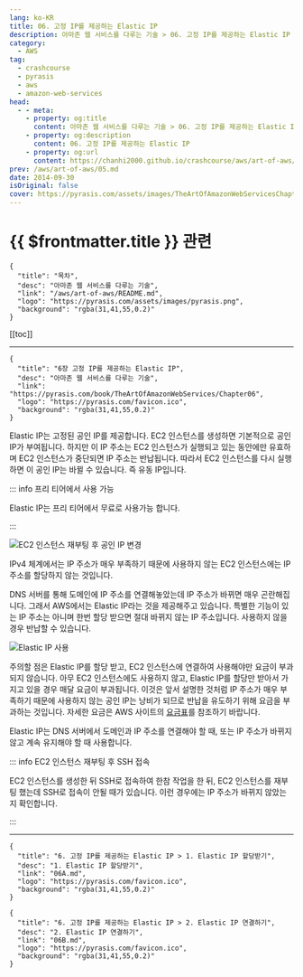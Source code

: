 ```yaml
---
lang: ko-KR
title: 06. 고정 IP를 제공하는 Elastic IP
description: 아마존 웹 서비스를 다루는 기술 > 06. 고정 IP를 제공하는 Elastic IP
category:
  - AWS
tag: 
  - crashcourse
  - pyrasis
  - aws 
  - amazon-web-services
head:
  - - meta:
    - property: og:title
      content: 아마존 웹 서비스를 다루는 기술 > 06. 고정 IP를 제공하는 Elastic IP
    - property: og:description
      content: 06. 고정 IP를 제공하는 Elastic IP
    - property: og:url
      content: https://chanhi2000.github.io/crashcourse/aws/art-of-aws/06.html
prev: /aws/art-of-aws/05.md
date: 2014-09-30
isOriginal: false
cover: https://pyrasis.com/assets/images/TheArtOfAmazonWebServicesChapter06/1.png
---
```


# {{ $frontmatter.title }} 관련

```component VPCard
{
  "title": "목차",
  "desc": "아마존 웹 서비스를 다루는 기술",
  "link": "/aws/art-of-aws/README.md",
  "logo": "https://pyrasis.com/assets/images/pyrasis.png",
  "background": "rgba(31,41,55,0.2)"
}
```

[[toc]]

---

```component VPCard
{
  "title": "6장 고정 IP를 제공하는 Elastic IP",
  "desc": "아마존 웹 서비스를 다루는 기술",
  "link": "https://pyrasis.com/book/TheArtOfAmazonWebServices/Chapter06",
  "logo": "https://pyrasis.com/favicon.ico",
  "background": "rgba(31,41,55,0.2)"
}
```

Elastic IP는 고정된 공인 IP를 제공합니다. EC2 인스턴스를 생성하면 기본적으로 공인 IP가 부여됩니다. 하지만 이 IP 주소는 EC2 인스턴스가 실행되고 있는 동안에만 유효하며 EC2 인스턴스가 중단되면 IP 주소는 반납됩니다. 따라서 EC2 인스턴스를 다시 실행하면 이 공인 IP는 바뀔 수 있습니다. 즉 유동 IP입니다.

::: info 프리 티어에서 사용 가능

Elastic IP는 프리 티어에서 무료로 사용가능 합니다.

:::

![EC2 인스턴스 재부팅 후 공인 IP 변경](https://pyrasis.com/assets/images/TheArtOfAmazonWebServicesChapter06/1.png)

IPv4 체계에서는 IP 주소가 매우 부족하기 때문에 사용하지 않는 EC2 인스턴스에는 IP 주소를 할당하지 않는 것입니다.

DNS 서버를 통해 도메인에 IP 주소를 연결해놓았는데 IP 주소가 바뀌면 매우 곤란해집니다. 그래서 AWS에서는 Elastic IP라는 것을 제공해주고 있습니다. 특별한 기능이 있는 IP 주소는 아니며 한번 할당 받으면 절대 바뀌지 않는 IP 주소입니다. 사용하지 않을 경우 반납할 수 있습니다.

![Elastic IP 사용](https://pyrasis.com/assets/images/TheArtOfAmazonWebServicesChapter06/2.png)

주의할 점은 Elastic IP를 할당 받고, EC2 인스턴스에 연결하여 사용해야만 요금이 부과되지 않습니다. 아무 EC2 인스턴스에도 사용하지 않고, Elastic IP를 할당만 받아서 가지고 있을 경우 매달 요금이 부과됩니다. 이것은 앞서 설명한 것처럼 IP 주소가 매우 부족하기 때문에 사용하지 않는 공인 IP는 낭비가 되므로 반납을 유도하기 위해 요금을 부과하는 것입니다. 자세한 요금은 AWS 사이트의 [<FontIcon icon="fa-brands fa-aws"/>요금표](https://aws.amazon.com/ko/ec2/pricing/)를 참조하기 바랍니다.

Elastic IP는 DNS 서버에서 도메인과 IP 주소를 연결해야 할 때, 또는 IP 주소가 바뀌지 않고 계속 유지해야 할 때 사용합니다.

::: info EC2 인스턴스 재부팅 후 SSH 접속

EC2 인스턴스를 생성한 뒤 SSH로 접속하여 한참 작업을 한 뒤, EC2 인스턴스를 재부팅 했는데 SSH로 접속이 안될 때가 있습니다. 이런 경우에는 IP 주소가 바뀌지 않았는지 확인합니다.

:::

---

```component VPCard
{
  "title": "6. 고정 IP를 제공하는 Elastic IP > 1. Elastic IP 할당받기",
  "desc": "1. Elastic IP 할당받기",
  "link": "06A.md",
  "logo": "https://pyrasis.com/favicon.ico",
  "background": "rgba(31,41,55,0.2)"
}
```

```component VPCard
{
  "title": "6. 고정 IP를 제공하는 Elastic IP > 2. Elastic IP 연결하기",
  "desc": "2. Elastic IP 연결하기",
  "link": "06B.md",
  "logo": "https://pyrasis.com/favicon.ico",
  "background": "rgba(31,41,55,0.2)"
}
```

<TagLinks />